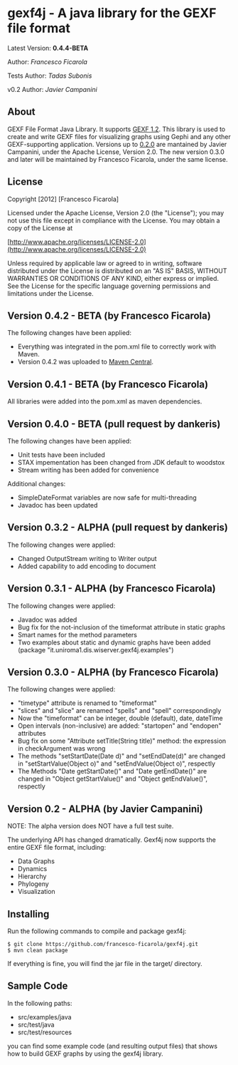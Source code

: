 gexf4j - A java library for the GEXF file format
=================

Latest Version: **0.4.4-BETA**

Author: *Francesco Ficarola*

Tests Author: *Tadas Subonis*

v0.2 Author: *Javier Campanini*

About
------------------
GEXF File Format Java Library. It supports [GEXF 1.2](http://gexf.net/format/index.html). This library is used to create and write GEXF files for visualizing graphs using Gephi and any other GEXF-supporting application.
Versions up to [0.2.0](https://github.com/jmcampanini/gexf4j-core) are mantained by Javier Campanini, under the Apache License, Version 2.0. The new version 0.3.0 and later will be maintained by Francesco Ficarola, under the same license. 

License
------------------
Copyright [2012] [Francesco Ficarola]

Licensed under the Apache License, Version 2.0 (the "License"); you may not use this file except in compliance with the License. You may obtain a copy of the License at

[http://www.apache.org/licenses/LICENSE-2.0](http://www.apache.org/licenses/LICENSE-2.0)

Unless required by applicable law or agreed to in writing, software distributed under the License is distributed on an "AS IS" BASIS, WITHOUT WARRANTIES OR CONDITIONS OF ANY KIND, either express or implied. See the License for the specific language governing permissions and limitations under the License.

Version 0.4.2 - BETA (by Francesco Ficarola)
------------------

The following changes have been applied:

* Everything was integrated in the pom.xml file to correctly work with Maven.
* Version 0.4.2 was uploaded to [Maven Central](http://search.maven.org/#browse%7C322148902).

Version 0.4.1 - BETA (by Francesco Ficarola)
------------------

All libraries were added into the pom.xml as maven dependencies.

Version 0.4.0 - BETA (pull request by dankeris)
------------------
The following changes have been applied:

* Unit tests have been included
* STAX impementation has been changed from JDK default to woodstox
* Stream writing has been added for convenience

Additional changes:

* SimpleDateFormat variables are now safe for multi-threading
* Javadoc has been updated

Version 0.3.2 - ALPHA (pull request by dankeris)
------------------
The following changes were applied:

* Changed OutputStream writing to Writer output
* Added capability to add encoding to document

Version 0.3.1 - ALPHA (by Francesco Ficarola)
------------------
The following changes were applied:

* Javadoc was added
* Bug fix for the not-inclusion of the timeformat attribute in static graphs
* Smart names for the method parameters
* Two examples about static and dynamic graphs have been added (package "it.uniroma1.dis.wiserver.gexf4j.examples")

Version 0.3.0 - ALPHA (by Francesco Ficarola)
------------------
The following changes were applied:

* "timetype" attribute is renamed to "timeformat"
* "slices" and "slice" are renamed "spells" and "spell" correspondingly
* Now the "timeformat" can be integer, double (default), date, dateTime
* Open intervals (non-inclusive) are added: "startopen" and "endopen" attributes
* Bug fix on some "Attribute setTitle(String title)" method: the expression in checkArgument was wrong
* The methods "setStartDate(Date d)" and "setEndDate(d)" are changed in "setStartValue(Object o)" and "setEndValue(Object o)", respectly
* The Methods "Date getStartDate()" and "Date getEndDate()" are changed in "Object getStartValue()" and "Object getEndValue()", respectly

Version 0.2 - ALPHA (by Javier Campanini)
------------------
NOTE: The alpha version does NOT have a full test suite.

The underlying API has changed dramatically. Gexf4j now supports the entire GEXF file format, including:

* Data Graphs
* Dynamics
* Hierarchy
* Phylogeny
* Visualization

Installing
------------------

Run the following commands to compile and package gexf4j:

	$ git clone https://github.com/francesco-ficarola/gexf4j.git
	$ mvn clean package

If everything is fine, you will find the jar file in the target/ directory.

Sample Code
------------------
In the following paths:

* src/examples/java
* src/test/java
* src/test/resources

you can find some example code (and resulting output files) that shows how to build GEXF graphs by using the gexf4j library.
